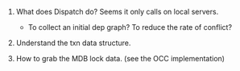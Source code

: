 1. What does Dispatch do? Seems it only calls on local servers. 
    * To collect an initial dep graph? To reduce the rate of conflict?



2. Understand the txn data structure. 

3. How to grab the MDB lock data. (see the OCC implementation)